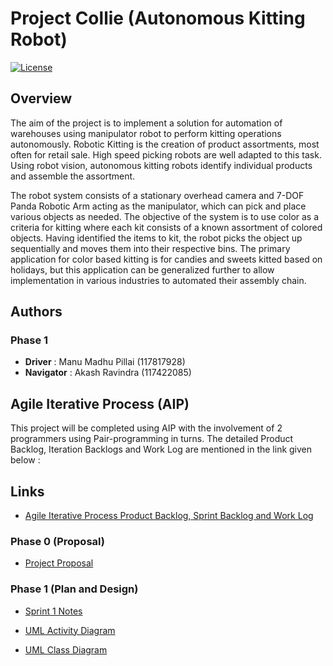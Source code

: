 # Project Collie (Autonomous Kitting Robot)
[![License](https://img.shields.io/badge/License-Apache_2.0-blue.svg)](https://opensource.org/licenses/Apache-2.0)
## Overview

The aim of the project is to implement a solution for automation of warehouses using manipulator robot to perform kitting operations autonomously. Robotic Kitting is the creation of product assortments, most often for retail sale. High speed picking robots are well adapted to this task. Using robot vision, autonomous
kitting robots identify individual products and assemble the assortment.

The robot system consists of a stationary overhead camera
and 7-DOF Panda Robotic Arm acting as the manipulator,
which can pick and place various objects as needed. The
objective of the system is to use color as a criteria for
kitting where each kit consists of a known assortment of
colored objects. Having identified the items to kit, the robot
picks the object up sequentially and moves them into their
respective bins. The primary application for color based kitting
is for candies and sweets kitted based on holidays, but this
application can be generalized further to allow implementation
in various industries to automated their assembly chain.

## Authors
### Phase 1
- **Driver** : Manu Madhu Pillai (117817928)
- **Navigator** : Akash Ravindra (117422085)

## Agile Iterative Process (AIP)
This project will be completed using AIP with the involvement of 2 programmers using Pair-programming in turns. The detailed Product Backlog, Iteration Backlogs and Work Log are mentioned in the link given below :


## Links
- [Agile Iterative Process Product Backlog, Sprint Backlog and Work Log](https://docs.google.com/spreadsheets/d/1y0EOs_R8pSBonxlyjeu_ELVRdtSt3HaSWdxoQPHqVec/edit?usp=sharing)

### Phase 0 (Proposal)

- [Project Proposal](/project_docs/phase_0/project_proposal.pdf)

### Phase 1 (Plan and Design)

- [Sprint 1 Notes](https://docs.google.com/document/d/1CZGV1a1UL9klj6oX2hPxPKNyNd7Ux1Ep_GPSj76Kjng/edit?usp=sharing)

- [UML Activity Diagram](/project_docs/phase_1/UML%20Activity%20Diagram.png)

- [UML Class Diagram](/UML/initial/UML%20diagram.png)